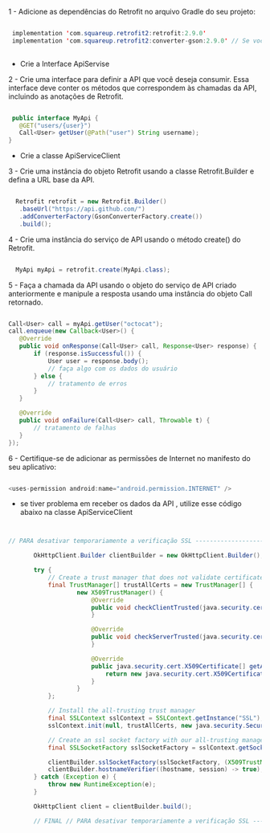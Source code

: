 


1 - Adicione as dependências do Retrofit no arquivo Gradle do seu projeto:

 ```java
 
  implementation 'com.squareup.retrofit2:retrofit:2.9.0'
  implementation 'com.squareup.retrofit2:converter-gson:2.9.0' // Se você quiser usar Gson como conversor de JSON
  
 ```
 
 * Crie a Interface ApiServise
 
 2 - Crie uma interface para definir a API que você deseja consumir. Essa interface deve conter os métodos que correspondem às chamadas da API, incluindo as anotações de Retrofit.
 
 ```java
 
  public interface MyApi {
    @GET("users/{user}")
    Call<User> getUser(@Path("user") String username);
 }

 ```
 
 * Crie a classe ApiServiceClient 
 
 3 - Crie uma instância do objeto Retrofit usando a classe Retrofit.Builder e defina a URL base da API.
 
 ```java
 
   Retrofit retrofit = new Retrofit.Builder()
    .baseUrl("https://api.github.com/")
    .addConverterFactory(GsonConverterFactory.create())
    .build();
 ```
 
 4 - Crie uma instância do serviço de API usando o método create() do Retrofit.
 
 ```java
 
   MyApi myApi = retrofit.create(MyApi.class);

 ```
 
 5 - Faça a chamada da API usando o objeto do serviço de API criado anteriormente e manipule a resposta usando uma instância do objeto Call<T> retornado.
 
 ```java
 
 Call<User> call = myApi.getUser("octocat");
call.enqueue(new Callback<User>() {
    @Override
    public void onResponse(Call<User> call, Response<User> response) {
        if (response.isSuccessful()) {
            User user = response.body();
            // faça algo com os dados do usuário
        } else {
            // tratamento de erros
        }
    }

    @Override
    public void onFailure(Call<User> call, Throwable t) {
        // tratamento de falhas
    }
});

 ```
 
 6 - Certifique-se de adicionar as permissões de Internet no manifesto do seu aplicativo:
 
 ```java
 
 <uses-permission android:name="android.permission.INTERNET" />

 ```
 
 * se tiver problema em receber os dados da API , utilize esse código abaixo na classe ApiServiceClient
 
 ```java
 
 
 // PARA desativar temporariamente a verificação SSL ------------------------------------------------

        OkHttpClient.Builder clientBuilder = new OkHttpClient.Builder();

        try {
            // Create a trust manager that does not validate certificate chains
            final TrustManager[] trustAllCerts = new TrustManager[] {
                    new X509TrustManager() {
                        @Override
                        public void checkClientTrusted(java.security.cert.X509Certificate[] chain, String authType) throws CertificateException {
                        }

                        @Override
                        public void checkServerTrusted(java.security.cert.X509Certificate[] chain, String authType) throws CertificateException {
                        }

                        @Override
                        public java.security.cert.X509Certificate[] getAcceptedIssuers() {
                            return new java.security.cert.X509Certificate[]{};
                        }
                    }
            };

            // Install the all-trusting trust manager
            final SSLContext sslContext = SSLContext.getInstance("SSL");
            sslContext.init(null, trustAllCerts, new java.security.SecureRandom());

            // Create an ssl socket factory with our all-trusting manager
            final SSLSocketFactory sslSocketFactory = sslContext.getSocketFactory();

            clientBuilder.sslSocketFactory(sslSocketFactory, (X509TrustManager)trustAllCerts[0]);
            clientBuilder.hostnameVerifier((hostname, session) -> true);
        } catch (Exception e) {
            throw new RuntimeException(e);
        }

        OkHttpClient client = clientBuilder.build();

        // FINAL // PARA desativar temporariamente a verificação SSL ---------------------------------------
 
 
 
 ```
 
 
 
 
 
 
 
 
 
 
 
 
 
